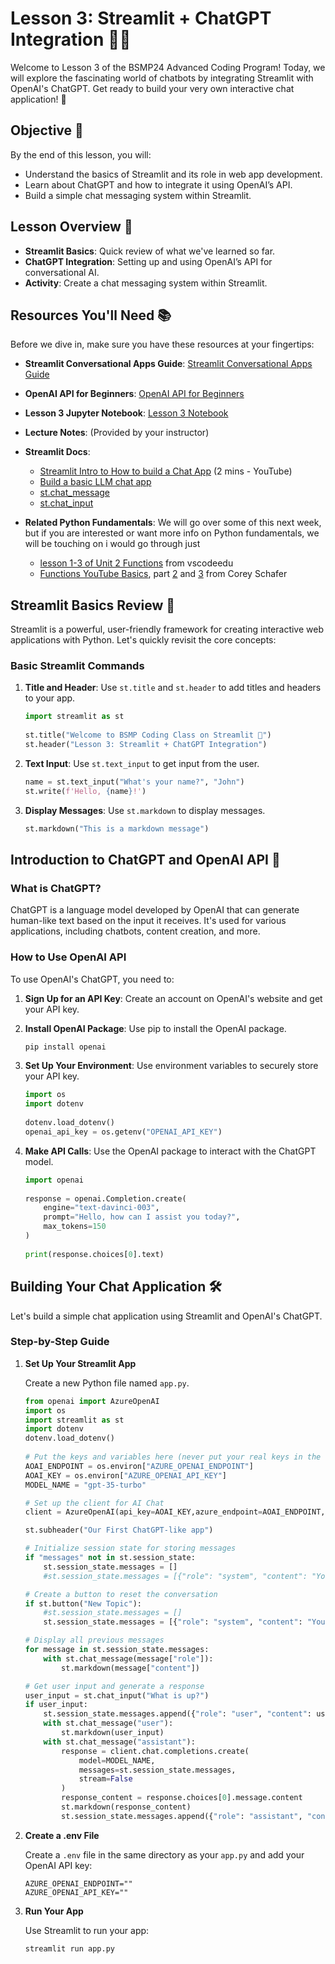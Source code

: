 # Lesson 3: Streamlit + ChatGPT Integration 🤖💬  
   
Welcome to Lesson 3 of the BSMP24 Advanced Coding Program! Today, we will explore the fascinating world of chatbots by integrating Streamlit with OpenAI's ChatGPT. Get ready to build your very own interactive chat application! 🌟  
   
## Objective 🎯  
   
By the end of this lesson, you will:  
   
- Understand the basics of Streamlit and its role in web app development.  
- Learn about ChatGPT and how to integrate it using OpenAI’s API.  
- Build a simple chat messaging system within Streamlit.  
   
## Lesson Overview 📖  
   
- **Streamlit Basics**: Quick review of what we've learned so far.  
- **ChatGPT Integration**: Setting up and using OpenAI’s API for conversational AI.  
- **Activity**: Create a chat messaging system within Streamlit.  
   
## Resources You'll Need 📚  
   
Before we dive in, make sure you have these resources at your fingertips:  
   
- **Streamlit Conversational Apps Guide**: [Streamlit Conversational Apps Guide](https://docs.streamlit.io/develop/tutorials/llms/build-conversational-apps)  
- **OpenAI API for Beginners**: [OpenAI API for Beginners](https://www.kdnuggets.com/openai-api-for-beginners-your-easy-to-follow-starter-guide)  
- **Lesson 3 Jupyter Notebook**: [Lesson 3 Notebook](https://github.com/naivelogic/bam_academy_dev/blob/master/lessons/lesson3.ipynb)  
- **Lecture Notes**: (Provided by your instructor)  

- **Streamlit Docs**: 
  - [Streamlit Intro to How to build a Chat App](https://youtu.be/4sPnOqeUDmk?si=6JGTKLSrtBkFDUuR) (2 mins - YouTube)
  - [Build a basic LLM chat app](https://docs.streamlit.io/develop/tutorials/llms/build-conversational-apps)
  - [st.chat_message](https://docs.streamlit.io/develop/api-reference/chat/st.chat_message) 
  - [st.chat_input](https://docs.streamlit.io/develop/api-reference/chat/st.chat_input)

- **Related Python Fundamentals**: We will go over some of this next week, but if you are interested or want more info on Python fundamentals, we will be touching on i would go through just 
  - [lesson 1-3 of Unit 2 Functions](https://vscode.dev/edu?courseId=intro-to-python&workspace-scheme=vscode-edu-workspace&profile=default#select-course-node=intro-to-python%3Aitp-functions) from vscodeedu
  - [Functions YouTube Basics](https://youtu.be/nrCAxXfRU28?list=PLlrxD0HtieHhS8VzuMCfQD4uJ9yne1mE6), part [2](https://youtu.be/C9ZEGqGHXms?list=PLlrxD0HtieHhS8VzuMCfQD4uJ9yne1mE6) and [3](https://youtu.be/9Os0o3wzS_I?list=PLlrxD0HtieHhS8VzuMCfQD4uJ9yne1mE6) from Corey Schafer
   
## Streamlit Basics Review 📝  
   
Streamlit is a powerful, user-friendly framework for creating interactive web applications with Python. Let's quickly revisit the core concepts:  
   
### Basic Streamlit Commands  
   
1. **Title and Header**: Use `st.title` and `st.header` to add titles and headers to your app.  
  
    ```python  
    import streamlit as st  
  
    st.title("Welcome to BSMP Coding Class on Streamlit 🤖")  
    st.header("Lesson 3: Streamlit + ChatGPT Integration")  
    ```  
   
2. **Text Input**: Use `st.text_input` to get input from the user.  
  
    ```python  
    name = st.text_input("What's your name?", "John")  
    st.write(f'Hello, {name}!')  
    ```  
   
3. **Display Messages**: Use `st.markdown` to display messages.  
  
    ```python  
    st.markdown("This is a markdown message")  
    ```  
   
## Introduction to ChatGPT and OpenAI API 🤖  
   
### What is ChatGPT?  
   
ChatGPT is a language model developed by OpenAI that can generate human-like text based on the input it receives. It's used for various applications, including chatbots, content creation, and more.  
   
### How to Use OpenAI API  
   
To use OpenAI's ChatGPT, you need to:  
   
1. **Sign Up for an API Key**: Create an account on OpenAI's website and get your API key.  
2. **Install OpenAI Package**: Use pip to install the OpenAI package.  
  
    ```sh  
    pip install openai  
    ```  
   
3. **Set Up Your Environment**: Use environment variables to securely store your API key.  
  
    ```python  
    import os  
    import dotenv  
  
    dotenv.load_dotenv()  
    openai_api_key = os.getenv("OPENAI_API_KEY")  
    ```  
   
4. **Make API Calls**: Use the OpenAI package to interact with the ChatGPT model.  
  
    ```python  
    import openai  
  
    response = openai.Completion.create(  
        engine="text-davinci-003",  
        prompt="Hello, how can I assist you today?",  
        max_tokens=150  
    )  
  
    print(response.choices[0].text)  
    ```  
   
## Building Your Chat Application 🛠️  
   
Let's build a simple chat application using Streamlit and OpenAI's ChatGPT.  
   
### Step-by-Step Guide  
   
1. **Set Up Your Streamlit App**  
  
    Create a new Python file named `app.py`.  
  
    ```python  
    from openai import AzureOpenAI
    import os  
    import streamlit as st  
    import dotenv
    dotenv.load_dotenv()
        
    # Put the keys and variables here (never put your real keys in the code)  
    AOAI_ENDPOINT = os.environ["AZURE_OPENAI_ENDPOINT"]  
    AOAI_KEY = os.environ["AZURE_OPENAI_API_KEY"]  
    MODEL_NAME = "gpt-35-turbo"  

    # Set up the client for AI Chat  
    client = AzureOpenAI(api_key=AOAI_KEY,azure_endpoint=AOAI_ENDPOINT,api_version="2024-05-01-preview",)

    st.subheader("Our First ChatGPT-like app")  

    # Initialize session state for storing messages
    if "messages" not in st.session_state:  
        st.session_state.messages = []  
        #st.session_state.messages = [{"role": "system", "content": "You are a helpful assistant that responds like a pirate."}]

    # Create a button to reset the conversation
    if st.button("New Topic"):        
        #st.session_state.messages = []  
        st.session_state.messages = [{"role": "system", "content": "You are a helpful assistant that responds like a pirate."}]

    # Display all previous messages
    for message in st.session_state.messages:  
        with st.chat_message(message["role"]):  
            st.markdown(message["content"])  

    # Get user input and generate a response
    user_input = st.chat_input("What is up?")
    if user_input:  
        st.session_state.messages.append({"role": "user", "content": user_input})  
        with st.chat_message("user"):  
            st.markdown(user_input)  
        with st.chat_message("assistant"):  
            response = client.chat.completions.create(  
                model=MODEL_NAME,  
                messages=st.session_state.messages,  
                stream=False
            )
            response_content = response.choices[0].message.content  
            st.markdown(response_content)  
            st.session_state.messages.append({"role": "assistant", "content": response_content})
    ```  
   
2. **Create a .env File**  
  
    Create a `.env` file in the same directory as your `app.py` and add your OpenAI API key:  
  
    ```env  
    AZURE_OPENAI_ENDPOINT=""
    AZURE_OPENAI_API_KEY="" 
    ```  
   
3. **Run Your App**  
  
    Use Streamlit to run your app:  
  
    ```sh  
    streamlit run app.py  
    ```  
   
